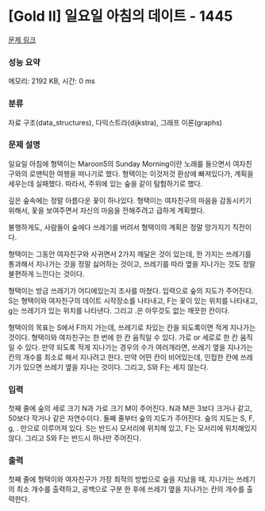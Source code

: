 # [Gold II] 일요일 아침의 데이트 - 1445 

[문제 링크](https://www.acmicpc.net/problem/1445) 

### 성능 요약

메모리: 2192 KB, 시간: 0 ms

### 분류

자료 구조(data_structures), 다익스트라(dijkstra), 그래프 이론(graphs)

### 문제 설명

<p>일요일 아침에 형택이는 Maroon5의 Sunday Morning이란 노래를 들으면서 여자친구와의 로맨틱한 여행을 떠나기로 했다. 형택이는 이것저것 환상에 빠져있다가, 계획을 세우는데 실패했다. 따라서, 주위에 있는 숲을 같이 탐험하기로 했다.</p>

<p>깊은 숲속에는 정말 아름다운 꽃이 하나있다. 형택이는 여자친구의 마음을 감동시키기 위해서, 꽃을 보여주면서 자신의 마음을 전해주려고 급하게 계획했다.</p>

<p>불행하게도, 사람들이 숲에다 쓰레기를 버려서 형택이의 계획은 정말 망가지기 직전이다.</p>

<p>형택이는 그동안 여자친구와 사귀면서 2가지 깨달은 것이 있는데, 한 가지는 쓰레기를 통과해서 지나가는 것을 정말 싫어하는 것이고, 쓰레기를 따라 옆을 지나가는 것도 정말 불편하게 느낀다는 것이다.</p>

<p>형택이는 방금 쓰레기가 어디에있는지 조사를 마쳤다. 입력으로 숲의 지도가 주어진다. S는 형택이와 여자친구의 데이트 시작장소를  나타내고, F는 꽃이 있는 위치를 나타내고, g는 쓰레기가 있는 위치를 나타낸다. 그리고 .은 아무것도 없는 깨끗한 칸이다.</p>

<p>형택이의 목표는 S에서 F까지 가는데, 쓰레기로 차있는 칸을 되도록이면 적게 지나가는 것이다. 형택이와 여자친구는 한 번에 한 칸 움직일 수 있다. 가로 or 세로로 한 칸 움직일 수 있다. 만약 되도록 적게 지나가는 경우의 수가 여러개라면, 쓰레기 옆을 지나가는 칸의 개수를 최소로 해서 지나려고 한다. 만약 어떤 칸이 비어있는데, 인접한 칸에 쓰레기가 있으면 쓰레기 옆을 지나는 것이다. 그리고, S와 F는 세지 않는다.</p>

### 입력 

 <p>첫째 줄에 숲의 세로 크기 N과 가로 크기 M이 주어진다. N과 M은 3보다 크거나 같고, 50보다 작거나 같은 자연수이다. 둘째 줄부터 숲의 지도가 주어진다. 숲의 지도는 S, F, g, . 만으로 이루어져 있다. S는 반드시 모서리에 위치해 있고, F는 모서리에 위치해있지 않다. 그리고 S와 F는 반드시 하나만 주어진다.</p>

### 출력 

 <p>첫째 줄에 형택이와 여자친구가 가장 최적의 방법으로 숲을 지났을 때, 지나가는 쓰레기의 최소 개수를 출력하고, 공백으로 구분 한 후에 쓰레기 옆을 지나가는 칸의 개수를 출력한다.</p>

